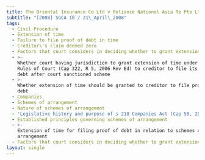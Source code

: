 ```yaml
---
title: The Oriental Insurance Co Ltd v Reliance National Asia Re Pte Ltd
subtitle: "[2008] SGCA 18 / 21\_April\_2008"
tags:
  - Civil Procedure
  - Extension of time
  - Failure to file proof of debt in time
  - Creditor\'s claim deemed zero
  - Factors that court considers in deciding whether to grant extension of time
  - >-
    Whether court having jurisdiction to grant extension of time under O 3 r 4
    Rules of Court (Cap 322, R 5, 2006 Rev Ed) to creditor to file its proof of
    debt after court sanctioned scheme
  - >-
    Whether extension of time should be granted to creditor to file proof of
    debt
  - Companies
  - Schemes of arrangement
  - Nature of schemes of arrangement
  - 'Legislative history and purpose of s 210 Companies Act (Cap 50, 2006 Rev Ed)'
  - Established principles governing schemes of arrangement
  - >-
    Extension of time for filing proof of debt in relation to schemes of
    arrangement
  - Factors that court considers in deciding whether to grant extension of time
layout: single
---
```



